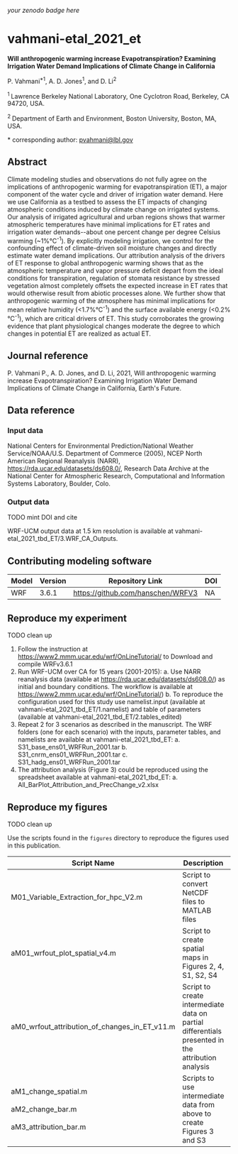 _your zenodo badge here_

# vahmani-etal_2021_et

**Will anthropogenic warming increase Evapotranspiration? Examining Irrigation Water Demand Implications of Climate Change in California**

P. Vahmani<sup>\*1</sup>, A. D. Jones<sup>1</sup>, and D. Li<sup>2</sup>

<sup>1 </sup> Lawrence Berkeley National Laboratory, One Cyclotron Road, Berkeley, CA 94720, USA.

<sup>2 </sup> Department of Earth and Environment, Boston University, Boston, MA, USA.

\* corresponding author: pvahmani@lbl.gov

## Abstract
Climate modeling studies and observations do not fully agree on the implications of anthropogenic warming for evapotranspiration (ET), a major component of the water cycle and driver of irrigation water demand. Here we use California as a testbed to assess the ET impacts of changing atmospheric conditions induced by climate change on irrigated systems. Our analysis of irrigated agricultural and urban regions shows that warmer atmospheric temperatures have minimal implications for ET rates and irrigation water demands--about one percent change per degree Celsius warming (~1%°C<sup>-1</sup>). By explicitly modeling irrigation, we control for the confounding effect of climate-driven soil moisture changes and directly estimate water demand implications. Our attribution analysis of the drivers of ET response to global anthropogenic warming shows that as the atmospheric temperature and vapor pressure deficit depart from the ideal conditions for transpiration, regulation of stomata resistance by stressed vegetation almost completely offsets the expected increase in ET rates that would otherwise result from abiotic processes alone. We further show that anthropogenic warming of the atmosphere has minimal implications for mean relative humidity (<1.7%°C<sup>-1</sup>) and the surface available energy (<0.2%°C<sup>-1</sup>), which are critical drivers of ET. This study corroborates the growing evidence that plant physiological changes moderate the degree to which changes in potential ET are realized as actual ET.

## Journal reference
P. Vahmani P., A. D. Jones, and D. Li, 2021, Will anthropogenic warming increase Evapotranspiration? Examining Irrigation Water Demand Implications of Climate Change in California, Earth's Future.

## Data reference

### Input data
National Centers for Environmental Prediction/National Weather Service/NOAA/U.S. Department of Commerce (2005), NCEP North American Regional Reanalysis (NARR), https://rda.ucar.edu/datasets/ds608.0/, Research Data Archive at the National Center for Atmospheric Research, Computational and Information Systems Laboratory, Boulder, Colo.

### Output data
TODO mint DOI and cite

WRF-UCM output data at 1.5 km resolution is available at vahmani-etal_2021_tbd_ET/3.WRF_CA_Outputs.

## Contributing modeling software
| Model | Version | Repository Link | DOI |
|-------|---------|-----------------|-----|
| WRF | 3.6.1 | https://github.com/hanschen/WRFV3 | NA |

## Reproduce my experiment
TODO clean up

1. Follow the instruction at https://www2.mmm.ucar.edu/wrf/OnLineTutorial/ to Download and compile WRFv3.6.1
2. Run WRF-UCM over CA for 15 years (2001-2015):
    a. Use NARR reanalysis data (available at https://rda.ucar.edu/datasets/ds608.0/) as initial and boundary conditions. The workflow is available at https://www2.mmm.ucar.edu/wrf/OnLineTutorial/)
    b. To reproduce the configuration used for this study use namelist.input (available at vahmani-etal_2021_tbd_ET/1.namelist) and table of parameters (available at vahmani-etal_2021_tbd_ET/2.tables_edited)
3. Repeat 2 for 3 scenarios as described in the manuscript. The WRF folders (one for each scenario) with the inputs, parameter tables, and namelists are available at vahmani-etal_2021_tbd_ET:
    a. S31_base_ens01_WRFRun_2001.tar
    b. S31_cnrm_ens01_WRFRun_2001.tar
    c. S31_hadg_ens01_WRFRun_2001.tar
4. The attribution analysis (Figure 3) could be reproduced using the spreadsheet available at vahmani-etal_2021_tbd_ET:
    a. All_BarPlot_Attribution_and_PrecChange_v2.xlsx

## Reproduce my figures
TODO clean up

Use the scripts found in the `figures` directory to reproduce the figures used in this publication.

| Script Name | Description | How to Run |
| --- | --- | --- |
| M01_Variable_Extraction_for_hpc_V2.m | Script to convert NetCDF files to MATLAB files | matlab -nodisplay -nosplash -nodesktop -r "run('M01_Variable_Extraction_for_hpc_V2.m');exit;" |
| aM01_wrfout_plot_spatial_v4.m | Script to create spatial maps in Figures 2, 4, S1, S2, S4 | matlab -nodisplay -nosplash -nodesktop -r "run(‘aM01_wrfout_plot_spatial_v4.m');exit;" |
| aM0_wrfout_attribution_of_changes_in_ET_v11.m | Script to create intermediate data on partial differentials presented in the attribution analysis | matlab -nodisplay -nosplash -nodesktop -r "run('aM0_wrfout_attribution_of_changes_in_ET_v11.m');exit;" |
| aM1_change_spatial.m<br><br>aM2_change_bar.m<br><br>aM3_attribution_bar.m | Scripts to use intermediate data from above to create Figures 3 and S3 | matlab -nodisplay -nosplash -nodesktop -r "run(aM1_change_spatial.m');exit;"<br><br>matlab -nodisplay -nosplash -nodesktop -r "run(aM1_change_bar.m');exit;"<br><br>matlab -nodisplay -nosplash -nodesktop -r "run(aM1_attricution_bar.m');exit;" |

